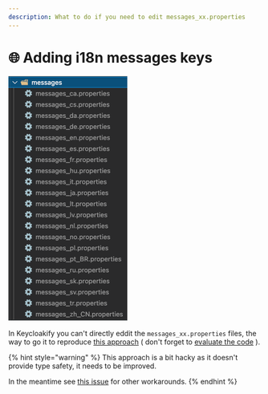 ```yaml
---
description: What to do if you need to edit messages_xx.properties
---
```


# 🌐 Adding i18n messages keys

![](.gitbook/assets/Untitled.png)

In Keycloakify you can't directly eddit the `messages_xx.properties` files, the way to go it to reproduce [this approach](https://github.com/garronej/keycloakify-demo-app/blob/main/src/kcMessagesExtension.ts) ( don't forget to [evaluate the code](https://github.com/garronej/keycloakify-demo-app/blob/9d92307361d19cdfb06a23f46a7003662fae3b34/src/index.tsx#L14) ).

{% hint style="warning" %}
This approach is a bit hacky as it doesn't provide type safety, it needs to be improved. &#x20;

In the meantime see [this issue](https://github.com/InseeFrLab/keycloakify/issues/17) for other workarounds.
{% endhint %}
